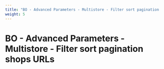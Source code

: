 ```yaml
---
title: "BO - Advanced Parameters - Multistore - Filter sort pagination shops URLs"
weight: 5
---
```


# BO - Advanced Parameters - Multistore - Filter sort pagination shops URLs
